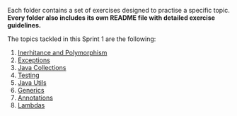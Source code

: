 Each folder contains a set of exercises designed to practise a specific topic. **Every folder also includes its own README file with detailed exercise guidelines.**

The topics tackled in this Sprint 1 are the following:

1. [Inerhitance and Polymorphism](https://github.com/Gatchan1/IT_Academy-Sprint_1/tree/main/S1_01)
2. [Exceptions](https://github.com/Gatchan1/IT_Academy-Sprint_1/tree/main/S1_02)
3. [Java Collections](https://github.com/Gatchan1/IT_Academy-Sprint_1/tree/main/S1_03)
4. [Testing](https://github.com/Gatchan1/IT_Academy-Sprint_1/tree/main/S1_04)
5. [Java Utils](https://github.com/Gatchan1/IT_Academy-Sprint_1/tree/main/S1_05)
6. [Generics](https://github.com/Gatchan1/IT_Academy-Sprint_1/tree/main/S1_06)
7. [Annotations](https://github.com/Gatchan1/IT_Academy-Sprint_1/tree/main/S1_07)
8. [Lambdas](https://github.com/Gatchan1/IT_Academy-Sprint_1/tree/main/S1_08)
